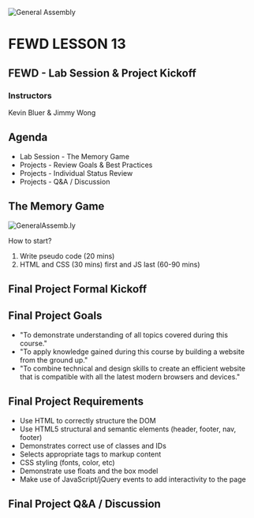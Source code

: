 ![General Assembly](../assets/images/ga.png)
# FEWD LESSON 13

## FEWD - Lab Session & Project Kickoff

### Instructors
Kevin Bluer & Jimmy Wong



## Agenda
<aside class="notes"></aside>

* Lab Session - The Memory Game
* Projects - Review Goals & Best Practices
* Projects - Individual Status Review
* Projects - Q&A / Discussion




## The Memory Game
<aside class="notes"></aside>

![GeneralAssemb.ly](../assets/images/icons/exercise_icon_md.png)

How to start?

1. Write pseudo code (20 mins)
1. HTML and CSS (30 mins) first and JS last (60-90 mins)



## Final Project Formal Kickoff



## Final Project Goals

* "To demonstrate understanding of all topics covered during this course."
* "To apply knowledge gained during this course by building a website from the ground up."
* "To combine technical and design skills to create an efficient website that is compatible with all the latest modern browsers and devices."



## Final Project Requirements
<aside class="notes"></aside>

* Use HTML to correctly structure the DOM
* Use HTML5 structural and semantic elements (header, footer, nav, footer)
* Demonstrates correct use of classes and IDs
* Selects appropriate tags to markup content
* CSS styling (fonts, color, etc)
* Demonstrate use floats and the box model
* Make use of JavaScript/jQuery events to add interactivity to the page



## Final Project Q&A / Discussion
<aside class="notes"></aside>